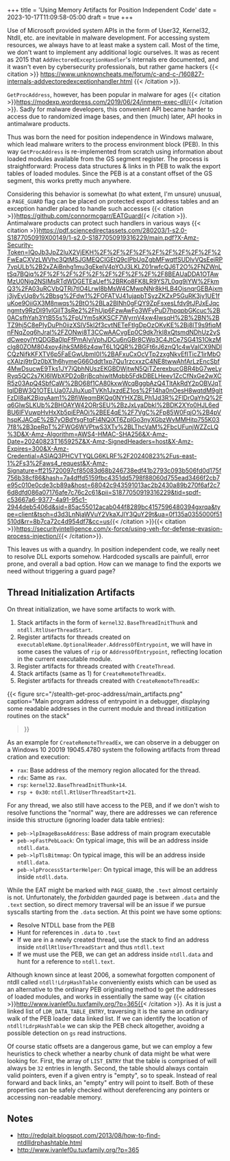 +++
title = 'Using Memory Artifacts for Position Independent Code'
date = 2023-10-17T11:09:58-05:00
draft = true
+++

Use of Microsoft provided system APIs in the form of User32, Kernel32, Ntdll, etc. are inevitable in malware development. For accessing system resources, we always have to at least make a system call. Most of the time, we don't want to implement any additional logic ourselves. It was as recent as 2015 that `AddVectoredExceptionHandler`'s internals ere documented, and it wasn't even by cybersecurity professionals, but rather game hackers
{{< citation >}}
 https://www.unknowncheats.me/forum/c-and-c-/160827-internals-addvectoredexceptionhandler.html
{{< /citation >}}.

`GetProcAddress`, however, has been popular in malware for ages {{< citation >}}https://modexp.wordpress.com/2019/06/24/inmem-exec-dll/{{< /citation >}}. Sadly for malware developers, this convenient API became harder to access due to randomized image bases, and then (much) later, API hooks in antimalware products.

Thus was born the need for position independence in Windows malware, which lead malware writers to the process environment block (PEB). In this way `GetProcAddress` is re-implemented from scratch using information about loaded modules available from the GS segment register. The process is straightforward: Process data structures & links in th PEB to walk the export tables of loaded modules. Since the PEB is at a constant offset of the GS segment, this works pretty much anywhere.

Considering this behavior is somewhat (to what extent, I'm unsure) unusual, a `PAGE_GUARD` flag can be placed on protected export address tables and an exception handler placed to handle such accesses {{< citation >}}https://github.com/connormcgarr/EATGuard{{< /citation >}}. Antimalware products can protect such handlers in various ways {{< citation >}}https://pdf.sciencedirectassets.com/280203/1-s2.0-S1877050919X00149/1-s2.0-S1877050919316229/main.pdf?X-Amz-Security-Token=IQoJb3JpZ2luX2VjEKH%2F%2F%2F%2F%2F%2F%2F%2F%2F%2FwEaCXVzLWVhc3QtMSJGMEQCIGEtQ9cIPbUqZgbMFwqtfSUDlvVQsEejRP7vpULb%2B2xZAiBnhg1mu3gEkeIV4pYOJ3LKLZ01rwfcQJ6T2O%2FNZWnLtSq7BQiq%2F%2F%2F%2F%2F%2F%2F%2F%2F%2F8BEAUaDDA1OTAwMzU0Njg2NSIMsRTdWDGETEaUef%2BRKo8FK8LR9YS7L0qg9iYW%2FkmQ3%2FA03uRCVbQTRj7tlO4LrwI8bMsW4CMwpNNr8kHLB4OjsnqrGEBAjxmj3jyEyUq8v%2Bbsg%2Fdw1%2FOFATVJ41ujapbTSyzZKZxP5GuRK3jy1UE1fuKoe9OiiGX3M8nwqs%2BtO%2BLa2BINh0gFQY9ZpFsxesLfdv9tJPJxEJqcngmty9RzDI91vlGilT3sRe2%2FhUjp6FzwAwFo3WFyPuD7hpqpbGKcuc%2B0ACsfhYah3YtB55s%2FpUYm5sKKSCF7WyrnV4xw4IwsqH%2B%2BN%2BTZ9hj5C8ePIyDuPh0iizXSIV5kl2f3cvtNETeFtIgDpOzOKvKE%2Bj8lT9s9fiqMnFNqZoq6hJral%2FZONwi8T3CCwAACvgEp0C9dk7rkI8xQtsmdNDhUz2vSdCweoylYtQDGBa0IpFfPmAlyiVphJDCu6nGBr8CWq3C4JtCe7SG41S1OkzMclg80ZOM804xoy4jhkSM86z4qwT6L1QQR%2BGFt6rJ6znQ1c4wVaICX9NDlCQzNifkKFXTV6p5FaEGwUbmI0I%2BAFxuCxOcVTp2zxgNkvEfITicZ1irMbOcXAlzj9trDz0bX1h6hymeG66Oddt1xp7Qu1rzcxxzC4NE8twwAhfArLzEncSbf4MwDsucwE9Tks1JY7iQbhNUszEKGBDWjtwN5QiTZerexbucGBR4bG7weLyRyq5QC2s7KI6IWbXPD2oBrjBcqhiwltMqbb5FdkDBELHeev1ZcCfNxGe2wXCR5z03ApQ4SbfCaW%2BO68f1CA80kxwWcqBggbAzQ4TltAkRdY2pOBVJqTIqIDBW3Q1OTELUa07JJIuXupTVKh1JxzdEZ1os%2F14ha0nOesH8wqtdM9gltFzDI8aK2BjqyAam1%2BfiWeqmBKQq0NYHXZBLPh1Jd3R%2FlDrOaYhQ%2Fq6GlwSLKUb%2BHOAYW42ORrSEU%2BzJxLyaDbkl%2BDK2XYo0HJL6edBU6IFVuwpHvHxXb5piEPAOi%2BEE4qE%2F7VgC%2Fp85W0FqjO%2B4pVhspKJACqE%2B7yOBdYsgFtqFl4NQiXT6ZpIGo3nyXGbzWvMMHitp755K037f8%2B3peRpT%2FWG6WVPtwS3XTv%2BLThcVaM%2FbcUFunjWZZcLQ%3D&X-Amz-Algorithm=AWS4-HMAC-SHA256&X-Amz-Date=20240823T165925Z&X-Amz-SignedHeaders=host&X-Amz-Expires=300&X-Amz-Credential=ASIAQ3PHCVTYQLG6KLRF%2F20240823%2Fus-east-1%2Fs3%2Faws4_request&X-Amz-Signature=ff215720097cf85083d68b246738edf41b2793c093b506fd0d175f756b38cf86&hash=7a4dffd5159fbc4351dd5798f88060d755ead3466f2cb7e95c010e0cde3cb89a&host=68042c943591013ac2b2430a89b270f6af2c76d8dfd086a07176afe7c76c2c61&pii=S1877050919316229&tid=spdf-c53667a6-9377-4a91-95c1-2944deb5406d&sid=85ac55012acab044f8289bc4157596480394gxrqa&type=client&tsoh=d3d3LnNjaWVuY2VkaXJlY3QuY29t&ua=0f135a0355000f51510d&rr=8b7ca72c4d954df7&cc=us{{< /citation >}}{{< citation >}}https://securityintelligence.com/x-force/using-veh-for-defense-evasion-process-injection/{{< /citation>}}.

This leaves us with a quandry. In position independent code, we really neet to resolve DLL exports somehow. Hardcoded syscalls are painfull, error prone, and overall a bad option. How can we manage to find the exports we need without triggering a guard page?

## Thread Initialization Artifacts

On threat initialization, we have some artifacts to work with.

1. Stack artifacts in the form of `kernel32.BaseThreadInitThunk` and `ntdll.RtlUserThreadStart`.
2. Register artifacts for threads created on `executableName.OptionalHeader.AddressOfEntrypoint`, we will have in some cases the values of `rip` or `AddressOfEntrypoint`, reflecting  location in the current executable module.
3. Register artifacts for threads created with `CreateThread`.
4. Stack artifacts (same as 1) for `CreateRemoteThreadEx`.
5. Register artifacts for threads created with `CreateRemoteThreadEx`:

{{< figure 
  src="/stealth-get-proc-address/main_artifacts.png" 
  caption="Main program address of entrypoint in a debugger, displaying some readable addresses in the current module and thread initilization routines on the stack" 
>}}

As an example for `CreateRemoteThreadEx`, we can observe in a debugger on a Windows 10 20019 19045.4780 system the following artifacts from thread cration and execution:

- `rax`: Base address of the memory region allocated for the thread.
- `rdx`: Same as `rax`.
- `rsp`: `kernel32.BaseThreadInitThunk+14`.
- `rsp + 0x30`: `ntdll.RtlUserThreadStart+21`.

For any thread, we also still have access to the PEB, and if we don't wish to resolve functions the "normal" way, there are addresses we can reference inside this structure (ignoring loader data table entries):

- `peb->lpImageBaseAddress`: Base address of main program executable
- `peb->pFastPebLoack`: On typical image, this will be an address inside `ntdll.data`.
- `peb->lpTlsBitmmap`: On typical image, this will be an address inside `ntdll.data`.
- `peb->lpProcessStarterHelper`: On typical image, this will be an address inside `ntdll.data`.

While the EAT might be marked with `PAGE_GUARD`, the `.text` almost certainly is not. Unfurtonately, the *forbidden* gaurded page is between `.data` and the `.text` section, so direct memory traversal will be an issue if we pursue syscalls starting from the `.data` section. At this point we have some options:

- Resolve NTDLL base from the PEB
- Hunt for references in `.data` to `.text`
- If we are in a newly created thread, use the stack to find an address inside `ntdllRtlUserThreadStart` and thus `ntdll.text`
- If we must use the PEB, we can get an address inside `ntdll.data` and hunt for a reference to `ntdll.text`.



Although known since at least 2006, a somewhat forgotten component of ntdll called `ntdll!LdrpHashTable` conveniently exists which can be used as an alternative to the ordinary PEB originating method to get the addresses of loaded modules, and works in essentially the same way {{< citation >}}http://www.ivanlef0u.tuxfamily.org/?p=365{{< /citation >}}. As it is just a linked list of `LDR_DATA_TABLE_ENTRY`, traversing it is the same an ordinary walk of the PEB loader data linked list. If we can identify the location of `ntdll!LdrpHashTable` we can skip the PEB check altogether, avoidng a possible detection on `gs` read instructions.

Of course static offsets are a dangerous game, but we can employ a few heuristics to check whether a nearby chunk of data might be what were looking for. First, the array of `LIST_ENTRY` that the table is comprised of will always be `32` entries in length. Second, the table should always contain valid pointers, even if a given entry is "empty", so to speak. Instead of real forward and back links, an "empty" entry will point to itself. Both of these properties can be safely checked without dereferencing any pointers or accessing non-readable memory.

## Notes

- http://redplait.blogspot.com/2013/08/how-to-find-ntdllldrphashtable.html
- http://www.ivanlef0u.tuxfamily.org/?p=365
